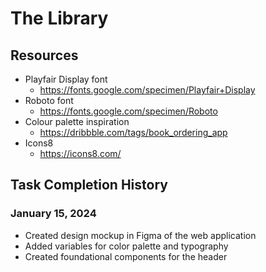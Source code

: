 # The Library

## Resources

- Playfair Display font
  - https://fonts.google.com/specimen/Playfair+Display
- Roboto font
  - https://fonts.google.com/specimen/Roboto
- Colour palette inspiration
  - https://dribbble.com/tags/book_ordering_app
- Icons8
  - https://icons8.com/

## Task Completion History

### January 15, 2024

- Created design mockup in Figma of the web application
- Added variables for color palette and typography
- Created foundational components for the header
